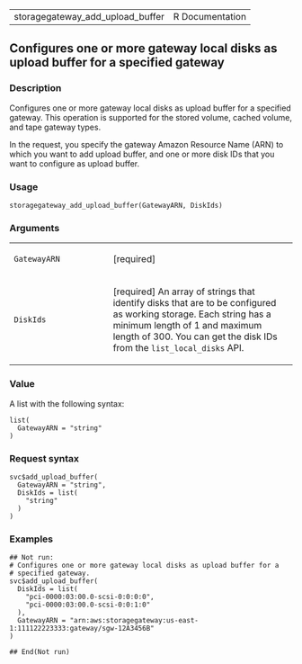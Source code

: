 <table style="width: 100%;">
<tbody>
<tr class="odd">
<td>storagegateway_add_upload_buffer</td>
<td style="text-align: right;">R Documentation</td>
</tr>
</tbody>
</table>

## Configures one or more gateway local disks as upload buffer for a specified gateway

### Description

Configures one or more gateway local disks as upload buffer for a
specified gateway. This operation is supported for the stored volume,
cached volume, and tape gateway types.

In the request, you specify the gateway Amazon Resource Name (ARN) to
which you want to add upload buffer, and one or more disk IDs that you
want to configure as upload buffer.

### Usage

    storagegateway_add_upload_buffer(GatewayARN, DiskIds)

### Arguments

<table>
<colgroup>
<col style="width: 35%" />
<col style="width: 65%" />
</colgroup>
<tbody>
<tr class="odd">
<td><code
id="storagegateway_add_upload_buffer_:_GatewayARN">GatewayARN</code></td>
<td><p>[required]</p></td>
</tr>
<tr class="even">
<td><code
id="storagegateway_add_upload_buffer_:_DiskIds">DiskIds</code></td>
<td><p>[required] An array of strings that identify disks that are to be
configured as working storage. Each string has a minimum length of 1 and
maximum length of 300. You can get the disk IDs from the
<code>list_local_disks</code> API.</p></td>
</tr>
</tbody>
</table>

### Value

A list with the following syntax:

    list(
      GatewayARN = "string"
    )

### Request syntax

    svc$add_upload_buffer(
      GatewayARN = "string",
      DiskIds = list(
        "string"
      )
    )

### Examples

    ## Not run: 
    # Configures one or more gateway local disks as upload buffer for a
    # specified gateway.
    svc$add_upload_buffer(
      DiskIds = list(
        "pci-0000:03:00.0-scsi-0:0:0:0",
        "pci-0000:03:00.0-scsi-0:0:1:0"
      ),
      GatewayARN = "arn:aws:storagegateway:us-east-1:111122223333:gateway/sgw-12A3456B"
    )

    ## End(Not run)
